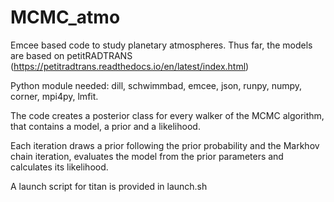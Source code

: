 # MCMC_atmo
Emcee based code to study planetary atmospheres. Thus far, the models are based on petitRADTRANS (https://petitradtrans.readthedocs.io/en/latest/index.html)

Python module needed: dill, schwimmbad, emcee, json, runpy, numpy, corner,  mpi4py, lmfit.

The code creates a posterior class for every walker of the MCMC algorithm, that contains a model, a prior and a likelihood. 

Each iteration draws a prior following the prior probability and the Markhov chain iteration, evaluates the model from the prior parameters and calculates its likelihood.

A launch script for titan is provided in launch.sh

